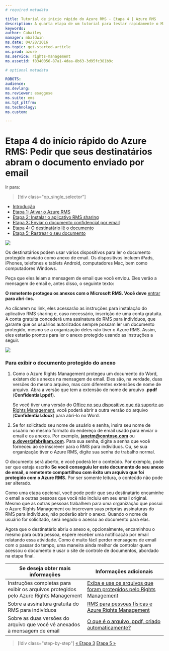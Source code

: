```yaml
---
# required metadata

title: Tutorial de início rápido do Azure RMS - Etapa 4 | Azure RMS
description: A quarta etapa de um tutorial para testar rapidamente o Microsoft Azure Rights Management para sua organização em apenas 5 etapas que devem levar menos de 15 minutos.
keywords:
author: Cabailey
manager: mbaldwin
ms.date: 04/28/2016
ms.topic: get-started-article
ms.prod: azure
ms.service: rights-management
ms.assetid: f8340056-87a1-4daa-8b63-3d95fc381b9c

# optional metadata

ROBOTS: 
audience:
ms.devlang:
ms.reviewer: esaggese
ms.suite: ems
ms.tgt_pltfrm:
ms.technology:
ms.custom:

---
```



# Etapa 4 do início rápido do Azure RMS: Pedir que seus destinatários abram o documento enviado por email

Ir para: 
> [!div class="op_single_selector"]
- [Introdução](quick-start-tutorial.md)
- [Etapa 1: Ativar o Azure RMS](tutorial-step1.md)
- [Etapa 2: Instalar o aplicativo RMS sharing](tutorial-step2.md)
- [Etapa 3: Enviar o documento confidencial por email](tutorial-step3.md)
- [Etapa 4: O destinatário lê o documento](tutorial-step4.md)
- [Etapa 5: Rastrear o seu documento](tutorial-step5.md)


![](../media/AzRMS_QuickStartSteps4.PNG)

Os destinatários podem usar vários dispositivos para ler o documento protegido enviado como anexo de email. Os dispositivos incluem iPads, iPhones, telefones e tablets Android, computadores Mac, bem como computadores Windows.

Peça que eles leiam a mensagem de email que você enviou. Eles verão a mensagem de email e, antes disso, o seguinte texto:

**O remetente protegeu os anexos com o Microsoft RMS. Você deve** [entrar](http://aka.ms/rms)
      **para abri-los.**

Ao clicarem no link, eles acessarão as instruções para instalação do aplicativo RMS sharing e, caso necessário, inscrição de uma conta gratuita. A conta gratuita concederá uma assinatura do RMS para indivíduos, que garante que os usuários autorizados sempre possam ler um documento protegido, mesmo se a organização deles não tiver o Azure RMS. Assim, eles estarão prontos para ler o anexo protegido usando as instruções a seguir.

![](../media/AzRMS_Tutorial_4_Screenshots.png)

### Para exibir o documento protegido do anexo

1.  Como o Azure Rights Management protegeu um documento do Word, existem dois anexos na mensagem de email. Eles são, na verdade, duas versões do mesmo arquivo, mas com diferentes extensões de nome de arquivo. Abra a versão que tem a extensão de nome de arquivo **.ppdf** (**Confidential.ppdf**).

    Se você tiver uma versão do [Office no seu dispositivo que dá suporte ao Rights Management](https://technet.microsoft.com/library/dn655136.aspx), você poderá abrir a outra versão do arquivo (**Confidential.docx**) para abri-lo no Word.

2.  Se for solicitado seu nome de usuário e senha, insira seu nome de usuário no mesmo formato do endereço de email usado para enviar o email e os anexos. Por exemplo, **janetm@contoso.com** ou **p.dover@fabrikam.com**. Para sua senha, digite a senha que você forneceu ao se inscrever para o RMS para indivíduos. Ou, se sua organização tiver o Azure RMS, digite sua senha de trabalho normal.

O documento será aberto, e você poderá ler o conteúdo. Por exemplo, pode ser que esteja escrito **Se você conseguiu ler este documento de seu anexo de email, o remetente compartilhou com êxito um arquivo que foi protegido com o Azure RMS.** Por ser somente leitura, o conteúdo não pode ser alterado.

Como uma etapa opcional, você pode pedir que seu destinatário encaminhe o email a outras pessoas que você não incluiu em seu email original. Mesmo que as outras pessoas trabalhem para uma organização que possui o Azure Rights Management ou inscrevam suas próprias assinaturas do RMS para indivíduos, não poderão abrir o anexo. Quando o nome de usuário for solicitado, será negado o acesso ao documento para elas.

Agora que o destinatário abriu o anexo e, opcionalmente, encaminhou o mesmo para outra pessoa, espere receber uma notificação por email relatando essa atividade. Como é muito fácil perder mensagens de email com o passar do tempo, uma maneira ainda melhor de controlar quem acessou o documento é usar o site de controle de documentos, abordado na etapa final.

|Se deseja obter mais informações|Informações adicionais|
|--------------------------------|--------------------------|
|Instruções completas para exibir os arquivos protegidos pelo Azure Rights Management|[Exiba e use os arquivos que foram protegidos pelo Rights Management](../rms-client/sharing-app-view-use-files.md)|
|Sobre a assinatura gratuita do RMS para indivíduos|[RMS para pessoas físicas e Azure Rights Management](../understand-explore/rms-for-individuals.md)|
|Sobre as duas versões do arquivo que você vê anexados à mensagem de email|[O que é o arquivo .ppdf, criado automaticamente?](../rms-client/sharing-app-dialog-box.md#what-s-the-ppdf-file-that-s-automatically-created-)|


>[!div class="step-by-step"]
[« Etapa 3](tutorial-step3.md)
[Etapa 5 »](tutorial-step5.md)

<!--HONumber=Apr16_HO3-->


